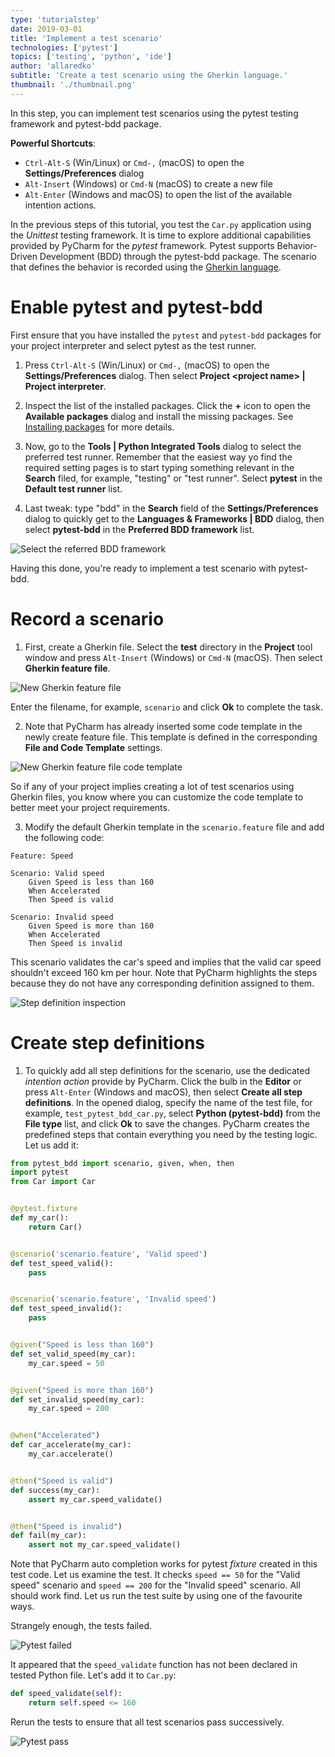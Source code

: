 ```yaml
---
type: 'tutorialstep'
date: 2019-03-01
title: 'Implement a test scenario'
technologies: ['pytest']
topics: ['testing', 'python', 'ide']
author: 'allaredko'
subtitle: 'Create a test scenario using the Gherkin language.'
thumbnail: './thumbnail.png'
---
```


In this step, you can implement test scenarios using the pytest testing framework and pytest-bdd 
package. 

**Powerful Shortcuts**: 
- `Ctrl-Alt-S` (Win/Linux) or `Cmd-,` (macOS) to open the **Settings/Preferences** dialog
- `Alt-Insert` (Windows) or `Cmd-N` (macOS) to create a new file
- `Alt-Enter` (Windows and macOS) to open the list of the available intention actions.

In the previous steps of this tutorial, you test the `Car.py` application using the _Unittest_
testing framework.
It is time to explore additional capabilities provided by PyCharm for the _pytest_ framework.
Pytest supports Behavior-Driven Development (BDD) through the pytest-bdd package.
The scenario that defines the behavior is recorded using the 
<a href="https://docs.cucumber.io/gherkin/reference/" target="_blank">Gherkin language</a>.

# Enable pytest and pytest-bdd
First ensure that you have installed the `pytest` and `pytest-bdd` packages for your project interpreter and select pytest 
as the test runner.

1. Press `Ctrl-Alt-S` (Win/Linux) or `Cmd-,` (macOS) to open the **Settings/Preferences** dialog. Then select 
**Project &lt;project name&gt; | Project interpreter**.

2. Inspect the list of the installed packages. Click the **+** icon to open the **Available packages** dialog and 
install the missing packages. See <a href="" target="_blank">Installing packages</a> for more details.

3. Now, go to the **Tools | Python Integrated Tools** dialog to select the preferred test runner.
Remember that the easiest way yo find the required setting pages is to start typing something relevant in the 
**Search** filed, for example, "testing" or "test runner". Select **pytest** in the **Default test runner** list. 

4. Last tweak: type "bdd" in the **Search** field of the **Settings/Preferences** dialog to quickly get to the 
**Languages & Frameworks | BDD** dialog, then select **pytest-bdd** in the **Preferred BDD framework** list.    

![Select the referred BDD framework](screenshots/test_bdd_framework.png)

Having this done, you're ready to implement a test scenario with pytest-bdd.

# Record a scenario

1. First, create a Gherkin file. Select the **test** directory in the **Project** tool window and press `Alt-Insert` 
(Windows) or `Cmd-N` (macOS). Then select **Gherkin feature file**.

![New Gherkin feature file](screenshots/test_new_gherkin_file.png)

Enter the filename, for example, `scenario` and click **Ok** to complete the task.

2.  Note that PyCharm has already inserted some code template in the newly create feature file. This template is 
defined in the corresponding **File and Code Template** settings. 

![New Gherkin feature file code template](screenshots/test_gherkin_code_template_settings.png)

So if any of your project implies creating a lot of 
test scenarios using Gherkin files, you know where you can customize the code template to better meet your project 
requirements.  

3. Modify the default Gherkin template in the  `scenario.feature` file and add the following code:

```gherkin
Feature: Speed

Scenario: Valid speed
    Given Speed is less than 160
    When Accelerated
    Then Speed is valid

Scenario: Invalid speed
    Given Speed is more than 160
    When Accelerated
    Then Speed is invalid
```
  
This scenario validates the car's speed and implies that the valid car speed shouldn't exceed 160 km per hour.
Note that PyCharm highlights the steps because they do not have any corresponding definition assigned to them.

![Step definition inspection](screenshots/test_scenario_step_inspection.png)   

# Create step definitions

1. To quickly add all step definitions for the scenario, use the dedicated _intention action_ provide by PyCharm. Click the
bulb in the **Editor** or press `Alt-Enter` (Windows and macOS), then select **Create all step definitions**.
In the opened dialog, specify the name of the test file, for example, `test_pytest_bdd_car.py`, select 
**Python (pytest-bdd)** from the **File type** list, and click **Ok** to save the changes.
PyCharm creates the predefined steps that contain everything you need by the testing logic.
Let us add it:

```python
from pytest_bdd import scenario, given, when, then
import pytest
from Car import Car


@pytest.fixture
def my_car():
    return Car()


@scenario('scenario.feature', 'Valid speed')
def test_speed_valid():
    pass


@scenario('scenario.feature', 'Invalid speed')
def test_speed_invalid():
    pass


@given("Speed is less than 160")
def set_valid_speed(my_car):
    my_car.speed = 50


@given("Speed is more than 160")
def set_invalid_speed(my_car):
    my_car.speed = 200


@when("Accelerated")
def car_accelerate(my_car):
    my_car.accelerate()


@then("Speed is valid")
def success(my_car):
    assert my_car.speed_validate()


@then("Speed is invalid")
def fail(my_car):
    assert not my_car.speed_validate()
```
  
Note that PyCharm auto completion works for pytest _fixture_ created in this test code.  Let us examine the test.
It checks `speed == 50` for the "Valid speed" scenario and `speed == 200` for the "Invalid speed" scenario.
All should work find. Let us run the test suite by using one of the favourite ways.

Strangely enough, the tests failed.

![Pytest failed](screenshots/test_pytest_failed.png)  

It appeared that the `speed_validate` function has not been declared in tested Python file. Let's add it to `Car.py`:

```python
def speed_validate(self):
    return self.speed <= 160
```

Rerun the tests to ensure that all test scenarios pass successively. 

![Pytest pass](screenshots/test_pytest_pass.png)  
